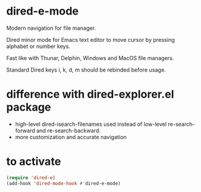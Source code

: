 # dired-e-mode
Modern navigation for file manager.

Dired minor mode for Emacs text editor to move cursor by pressing alphabet or number keys.

Fast like with Thunar, Delphin, Windows and MacOS file managers.

Standard Dired keys i, k, d, m should be rebinded before usage.

# difference with dired-explorer.el package
- high-level dired-isearch-filenames used instead of low-level re-search-forward and re-search-backward.
- more customization and accurate navigation


# to activate
```lisp
(require 'dired-e)
(add-hook 'dired-mode-hook #'dired-e-mode)
```
